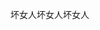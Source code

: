 <html>
  <head>
    <meta charset="utf-8"/>
    </head>
  <body>
    <p>坏女人坏女人坏女人</p>
    </body>
  </html>
